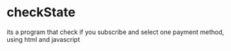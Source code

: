 # checkState
<p>its a program that check if you subscribe and select one payment method, using html and javascript</p>

